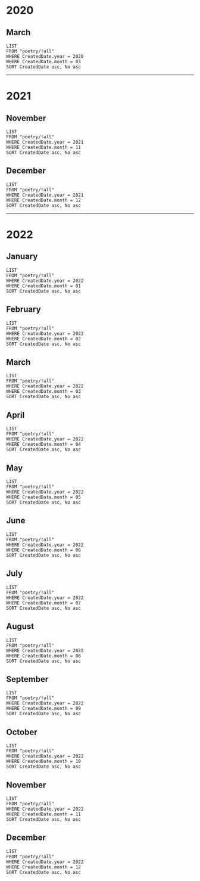 # **2020**
## March
```dataview
LIST
FROM "poetry/!all"
WHERE CreatedDate.year = 2020
WHERE CreatedDate.month = 03
SORT CreatedDate asc, No asc
```
---
# **2021**
## November
```dataview
LIST
FROM "poetry/!all"
WHERE CreatedDate.year = 2021
WHERE CreatedDate.month = 11
SORT CreatedDate asc, No asc
```
## December
```dataview
LIST
FROM "poetry/!all"
WHERE CreatedDate.year = 2021
WHERE CreatedDate.month = 12
SORT CreatedDate asc, No asc
```
---
# **2022**
## January
```dataview
LIST
FROM "poetry/!all"
WHERE CreatedDate.year = 2022
WHERE CreatedDate.month = 01
SORT CreatedDate asc, No asc
```
## February
```dataview
LIST
FROM "poetry/!all"
WHERE CreatedDate.year = 2022
WHERE CreatedDate.month = 02
SORT CreatedDate asc, No asc
```
## March
```dataview
LIST
FROM "poetry/!all"
WHERE CreatedDate.year = 2022
WHERE CreatedDate.month = 03
SORT CreatedDate asc, No asc
```
## April
```dataview
LIST
FROM "poetry/!all"
WHERE CreatedDate.year = 2022
WHERE CreatedDate.month = 04
SORT CreatedDate asc, No asc
```
## May
```dataview
LIST
FROM "poetry/!all"
WHERE CreatedDate.year = 2022
WHERE CreatedDate.month = 05
SORT CreatedDate asc, No asc
```
## June
```dataview
LIST
FROM "poetry/!all"
WHERE CreatedDate.year = 2022
WHERE CreatedDate.month = 06
SORT CreatedDate asc, No asc
```
## July
```dataview
LIST
FROM "poetry/!all"
WHERE CreatedDate.year = 2022
WHERE CreatedDate.month = 07
SORT CreatedDate asc, No asc
```
## August
```dataview
LIST
FROM "poetry/!all"
WHERE CreatedDate.year = 2022
WHERE CreatedDate.month = 08
SORT CreatedDate asc, No asc
```
## September
```dataview
LIST
FROM "poetry/!all"
WHERE CreatedDate.year = 2022
WHERE CreatedDate.month = 09
SORT CreatedDate asc, No asc
```
## October
```dataview
LIST
FROM "poetry/!all"
WHERE CreatedDate.year = 2022
WHERE CreatedDate.month = 10
SORT CreatedDate asc, No asc
```
## November
```dataview
LIST
FROM "poetry/!all"
WHERE CreatedDate.year = 2022
WHERE CreatedDate.month = 11
SORT CreatedDate asc, No asc
```
## December
```dataview
LIST
FROM "poetry/!all"
WHERE CreatedDate.year = 2022
WHERE CreatedDate.month = 12
SORT CreatedDate asc, No asc
```